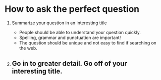 # How to ask the perfect question

1. Summarize your question in an interesting title
    - People should be able to understand your question quickly.
    - Spelling, grammar and punctuation are important!
    - The question should be unique and not easy to find if searching on the web.
    
2. Go in to greater detail. Go off of your interesting title.
    - 
